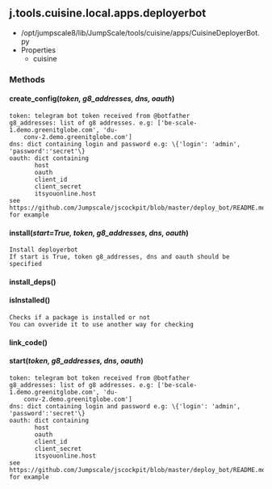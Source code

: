 <!-- toc -->
## j.tools.cuisine.local.apps.deployerbot

- /opt/jumpscale8/lib/JumpScale/tools/cuisine/apps/CuisineDeployerBot.py
- Properties
    - cuisine

### Methods

#### create_config(*token, g8_addresses, dns, oauth*) 

```
token: telegram bot token received from @botfather
g8_addresses: list of g8 addresses. e.g: ['be-scale-1.demo.greenitglobe.com', 'du-
    conv-2.demo.greenitglobe.com']
dns: dict containing login and password e.g: \{'login': 'admin', 'password':'secret'\}
oauth: dict containing
       host
       oauth
       client_id
       client_secret
       itsyouonline.host
see https://github.com/Jumpscale/jscockpit/blob/master/deploy_bot/README.md for example

```

#### install(*start=True, token, g8_addresses, dns, oauth*) 

```
Install deployerbot
If start is True, token g8_addresses, dns and oauth should be specified

```

#### install_deps() 

#### isInstalled() 

```
Checks if a package is installed or not
You can ovveride it to use another way for checking

```

#### link_code() 

#### start(*token, g8_addresses, dns, oauth*) 

```
token: telegram bot token received from @botfather
g8_addresses: list of g8 addresses. e.g: ['be-scale-1.demo.greenitglobe.com', 'du-
    conv-2.demo.greenitglobe.com']
dns: dict containing login and password e.g: \{'login': 'admin', 'password':'secret'\}
oauth: dict containing
       host
       oauth
       client_id
       client_secret
       itsyouonline.host
see https://github.com/Jumpscale/jscockpit/blob/master/deploy_bot/README.md for example

```

